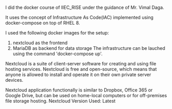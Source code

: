 <title>docker-project</title>
<p>
I did the docker course of IIEC_RISE under the guidance of Mr. Vimal Daga.

It uses the concept of Infrastructure As Code(IAC) implemented using docker-compose on top of RHEL 8. 

I used the following docker images for the setup:
1) nextcloud as the frontend 
2) MariaDB as backend for data storage
The infrastructure can be lauched using the command 'docker-compose up'.

Nextcloud is a suite of client-server software for creating and using file hosting services. Nextcloud is free and open-source, which means that anyone is allowed to install and operate it on their own private server devices.

Nextcloud application functionally is similar to Dropbox, Office 365 or Google Drive, but can be used on home-local computers or for off-premises file storage hosting.
Nextcloud Version Used: Latest
</p>
